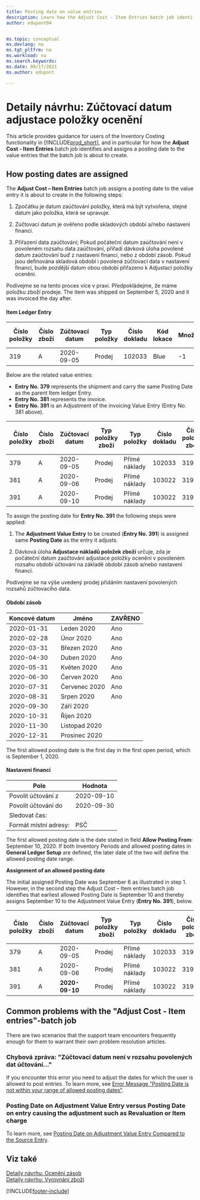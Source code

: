 ```yaml
---
title: Posting date on value entries
description: Learn how the Adjust Cost - Item Entries batch job identifies and assigns a posting date to the value entries that the batch job is about to create.
author: edupont04


ms.topic: conceptual
ms.devlang: na
ms.tgt_pltfrm: na
ms.workload: na
ms.search.keywords:
ms.date: 09/17/2021
ms.author: edupont

---
```

# Detaily návrhu: Zúčtovací datum adjustace položky ocenění

This article provides guidance for users of the Inventory Costing functionality in [!INCLUDE[prod_short](includes/prod_short.md)], and in particular for how the **Adjust Cost - Item Entries** batch job identifies and assigns a posting date to the value entries that the batch job is about to create.

## How posting dates are assigned

The **Adjust Cost – Item Entries** batch job assigns a posting date to the value entry it is about to create in the following steps:

1. Zpočátku je datum zaúčtování položky, která má být vytvořena, stejné datum jako položka, která se upravuje.

2. Zúčtovací datum je ověřeno podle skladových období a/nebo nastavení financí.

3. Přiřazení data zaúčtování; Pokud počáteční datum zaúčtování není v povoleném rozsahu data zaúčtování, přiřadí dávková úloha povolené datum zaúčtování buď z nastavení financí, nebo z období zásob. Pokud jsou definována skladová období i povolená zúčtovací data v nastavení financí, bude pozdější datum obou období přiřazeno k Adjustaci položky ocenění.

Podívejme se na tento proces více v praxi. Předpokládejme, že máme položku zboží prodeje. The item was shipped on September 5, 2020 and it was invoiced the day after.

#### Item Ledger Entry

| Číslo položky | Číslo zboží | Zúčtovací datum | Typ položky | Číslo dokladu | Kód lokace | Množství | Částka nákladů (skutečná) | Fakturované množství | Zbývající množství |
|---------|---------|---------|---------|---------|---------|---------|---------|---------|---------|
| 319 | A | 2020-09-05 | Prodej | 102033 | Blue | -1 | -11 | -1 | 0 |

Below are the related value entries:

- **Entry No. 379** represents the shipment and carry the same Posting Date as the parent Item ledger Entry.
- **Entry No. 381** represents the invoice.
- **Entry No. 391** is an Adjustment of the invoicing Value Entry (Entry No. 381 above).

| Číslo položky | Číslo zboží | Zúčtovací datum | Typ položky zboží | Typ položky | Číslo dokladu | Číslo položky zboží | Kód lokace | Item Ledger Entry Quantity | Fakturované množství | Částka nákladů (skutečná) | Částka nákladů (očekávaná) | Adjustace | Vyrovnává položku | Source Code |
|---------|---------|---------|---------|---------|---------|---------|---------|---------|---------|--------|---------|---------|---------|---------|
| 379 | A | 2020-09-05 | Prodej | Přímé náklady | 102033 | 319 | Blue | -1 | 0 | 0 | -10 | Ne | 0 | Prodej |
| 381 | A | 2020-09-06 | Prodej | Přímé náklady | 103022 | 319 | Blue | 0 | -1 | -10 | 10 | Ne | 0 | Prodej |
| 391 | A | 2020-09-10 | Prodej | Přímé náklady | 103022 | 319 | Blue | 0 | 0 | -1 | 0 | Ano | 181 | INVTADJMT |

To assign the posting date for **Entry No. 391** the following steps were applied:

1. The **Adjustment Value Entry** to be created (**Entry No. 391**) is assigned same **Posting Date** as the entry it adjusts.

2. Dávková úloha **Adjustace nákladů položek zboží** určuje, zda je počáteční datum zaúčtování adjustace položky ocenění v povoleném rozsahu období účtování na základě období zásob a/nebo nastavení financí.

Podívejme se na výše uvedený prodej přidáním nastavení povolených rozsahů zúčtovacího data.

#### Období zásob

| Koncové datum | Jméno | ZAVŘENO |
|---------|---------|---------|
| 2020-01-31 | Leden 2020 | Ano |
| 2020-02-28 | Únor 2020 | Ano |
| 2020-03-31 | Březen 2020 | Ano |
| 2020-04-30 | Duben 2020 | Ano |
| 2020-05-31 | Květen 2020 | Ano |
| 2020-06-30 | Červen 2020 | Ano |
| 2020-07-31 | Červenec 2020 | Ano |
| 2020-08-31 | Srpen 2020 | Ano |
| 2020-09-30 | Září 2020 |         |
| 2020-10-31 | Říjen 2020 |         |
| 2020-11-30 | Listopad 2020 |         |
| 2020-12-31 | Prosinec 2020 |         |

The first allowed posting date is the first day in the first open period, which is September 1, 2020.

#### Nastavení financí

| Pole | Hodnota |
|---------|---------|
| Povolit účtování z | 2020-09-10 |
| Povolit účtování do | 2020-09-30 |
| Sledovat čas: |         |
| Formát místní adresy: | PSČ |

The first allowed posting date is the date stated in field **Allow Posting From**: September 10, 2020. If both Inventory Periods and allowed posting dates in **General Ledger Setup** are defined, the later date of the two will define the allowed posting date range.

**Assignment of an allowed posting date**

The initial assigned Posting Date was September 6 as illustrated in step 1. However, in the second step the Adjust Cost – Item entries batch job identifies that earliest allowed Posting Date is September 10 and thereby assigns September 10 to the Adjustment Value Entry (**Entry No. 391**), below.


| Číslo položky | Číslo zboží | Zúčtovací datum | Typ položky zboží | Typ položky | Číslo dokladu | Číslo položky zboží | Kód lokace | Item Ledger Entry Quantity | Fakturované množství | Částka nákladů (skutečná) | Částka nákladů (očekávaná) | Adjustace | Vyrovnává položku | Source Code |
|---------|---------|---------|---------|---------|---------|---------|---------|---------|---------|---------|---------|---------|---------|---------|
| 379 | A | 2020-09-05 | Prodej | Přímé náklady | 102033 | 319 | Blue | -1 | 0 | 0 | -10 | Ne | 0 | Prodej |
| 381 | A | 2020-09-06 | Prodej | Přímé náklady | 103022 | 319 | Blue | 0 | -1 | -10 | 10 | Ne | 0 | Prodej |
| 391 | A | **2020-09-10** | Prodej | Přímé náklady | 103022 | 319 | Blue | 0 | 0 | -1 | 0 | Ano | 181 | INVTADJMT |

## Common problems with the "Adjust Cost - Item entries"-batch job

There are two scenarios that the support team encounters frequently enough for them to warrant their own problem resolution articles.

### Chybová zpráva: "Zúčtovací datum není v rozsahu povolených dat účtování..."

If you encounter this error you need to adjust the dates for which the user is allowed to post entries. To learn more, see [Error Message "Posting Date is not within your range of allowed posting dates"](design-details-inventory-adjustment-value-entry-allowed-posting-dates.md).

### Posting Date on Adjustment Value Entry versus Posting Date on entry causing the adjustment such as Revaluation or Item charge

To learn more, see [Posting Date on Adjustment Value Entry Compared to the Source Entry](design-details-inventory-adjustment-value-entry-source-entry.md).

## Viz také

[Detaily návrhu: Ocenění zásob](design-details-inventory-costing.md)    
[Detaily návrhu: Vyrovnání zboží](design-details-item-application.md)

[!INCLUDE[footer-include](includes/footer-banner.md)]
